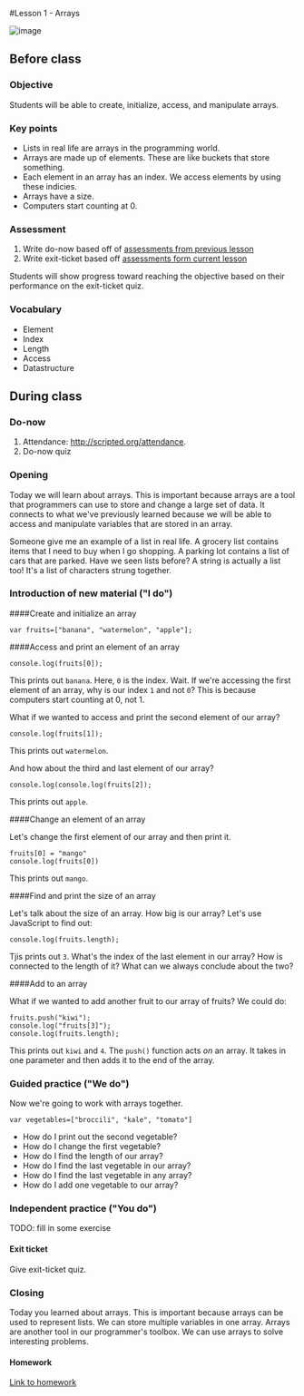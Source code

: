 #Lesson 1 - Arrays

![image](http://i.imgur.com/64dLS3B.jpg)

## Before class

### Objective

Students will be able to create, initialize, access, and manipulate arrays.

### Key points

* Lists in real life are arrays in the programming world.
* Arrays are made up of elements. These are like buckets that store something.
* Each element in an array has an index. We access elements by using these indicies.
* Arrays have a size.
* Computers start counting at 0.

### Assessment

1. Write do-now based off of [assessments from previous lesson](../../7-conditionals/lessons/1-conditionals/assessments/)
2. Write exit-ticket based off [assessments form current lesson](assessments/)

Students will show progress toward reaching the objective based on their performance on the exit-ticket quiz.

### Vocabulary

* Element
* Index
* Length
* Access
* Datastructure

## During class

### Do-now

1. Attendance: http://scripted.org/attendance.
2. Do-now quiz

### Opening

Today we will learn about arrays. This is important because arrays are a tool that programmers can use to store and change a large set of data. It connects to what we've previously learned because we will be able to access and manipulate variables that are stored in an array.

Someone give me an example of a list in real life. A grocery list contains items that I need to buy when I go shopping. A parking lot contains a list of cars that are parked. Have we seen lists before? A string is actually a list too! It's a list of characters strung together.

### Introduction of new material ("I do")

####Create and initialize an array

```
var fruits=["banana", "watermelon", "apple"];
```

####Access and print an element of an array

```
console.log(fruits[0]);
```

This prints out `banana`. Here, `0` is the index. Wait. If we're accessing the first element of an array, why is our index `1` and not `0`? This is because computers start counting at 0, not 1. 

What if we wanted to access and print the second element of our array?

```
console.log(fruits[1]);
``` 

This prints out `watermelon`. 

And how about the third and last element of our array?

```
console.log(console.log(fruits[2]);
```

This prints out `apple`. 


####Change an element of an array

Let's change the first element of our array and then print it.

```
fruits[0] = "mango"
console.log(fruits[0])
```

This prints out `mango`.

####Find and print the size of an array

Let's talk about the size of an array. How big is our array? Let's use JavaScript to find out:

``console.log(fruits.length);``

Tjis prints out `3`. What's the index of the last element in our array? How is connected to the length of it? What can we always conclude about the two?

####Add to an array

What if we wanted to add another fruit to our array of fruits? We could do:

```
fruits.push("kiwi");
console.log("fruits[3]");
console.log(fruits.length);
```

This prints out `kiwi` and `4`. The `push()` function acts *on* an array. It takes in one parameter and then adds it to the end of the array.


### Guided practice ("We do")

Now we're going to work with arrays together. 

``var vegetables=["broccili", "kale", "tomato"]``

* How do I print out the second vegetable?
* How do I change the first vegetable?
* How do I find the length of our array?
* How do I find the last vegetable in our array?
* How do I find the last vegetable in any array?
* How do I add one vegetable to our array?

### Independent practice ("You do")

TODO: fill in some exercise

#### Exit ticket

Give exit-ticket quiz.

### Closing

Today you learned about arrays. This is important because arrays can be used to represent lists. We can store multiple variables in one array. Arrays are another tool in our programmer's toolbox. We can use arrays to solve interesting problems.

#### Homework

[Link to homework](homework/)
